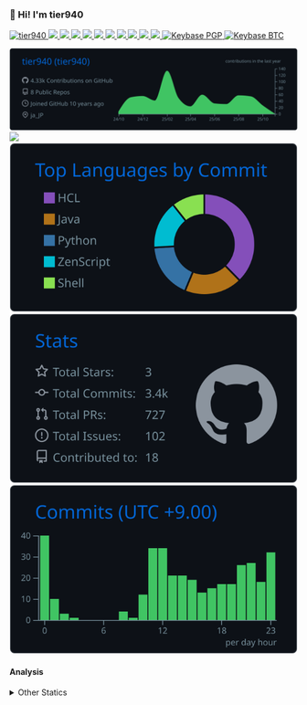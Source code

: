 ### 👋 Hi! I'm tier940

<p align="left"> 
  <a href="https://github.com/tier940/tier940/">
    <img src="https://komarev.com/ghpvc/?username=tier940" alt="tier940" />
  </a>
  <a href="http://twitter.com/tier940">
    <img height="20" src="https://img.shields.io/twitter/follow/tier940?label=Twitter&logo=twitter&style=flat" />
  </a>
  <a href="https://github.com/tier940">
    <img height="20" src="https://img.shields.io/github/followers/tier940?label=follow&logo=github&style=flat" />
  </a>
  <a href="https://www.reddit.com/user/tier940">
    <img height="20" src="https://img.shields.io/reddit/user-karma/combined/tier940?label=Reddit&logo=reddit&style=flat" />
  </a>
  <a href="https://stackoverflow.com/users/17317833/tier940">
    <img height="20" src="https://img.shields.io/stackexchange/stackoverflow/r/17317833?label=StackOverflow&logo=stack-overflow&style=flat" />
  </a>
  <a href="https://zenn.dev/tier940">
    <img height="20" src="https://zenn.badge.nikaera.com/s/tier940/likes" />
  </a>
  <a href="https://zenn.dev/tier940">
    <img height="20" src="https://zenn.badge.nikaera.com/s/tier940/followers" />
  </a>
  <a href="https://zenn.dev/tier940">
    <img height="20" src="https://zenn.badge.nikaera.com/s/tier940/articles" />
  </a>
  <a href="http://qiita.com/tier940">
    <img height="20" src="https://qiita-badge.apiapi.app/s/tier940/posts.svg" />
  </a>
  <a href="http://qiita.com/tier940">
    <img height="20" src="https://qiita-badge.apiapi.app/s/tier940/contributions.svg" />
  </a>
  <a href="https://github.com/tier940/tier940/">
    <img height="20" src="https://github.com/tier940/tier940/actions/workflows/main.yml/badge.svg" />
  </a>
  <a href="https://keybase.io/tier940">
    <img alt="Keybase PGP" src="https://img.shields.io/keybase/pgp/tier940">
  </a>
  <a href="https://keybase.io/tier940">
    <img alt="Keybase BTC" src="https://img.shields.io/keybase/btc/tier940">
  </a>
</p>

[![](https://raw.githubusercontent.com/tier940/tier940/main/profile-summary-card-output/github_dark/0-profile-details.svg)](https://github.com/vn7n24fzkq/github-profile-summary-cards)
[![](https://raw.githubusercontent.com/tier940/tier940/main/profile-summary-card-output/github_dark/1-repos-per-language.svg)](https://github.com/vn7n24fzkq/github-profile-summary-cards) [![](https://raw.githubusercontent.com/tier940/tier940/main/profile-summary-card-output/github_dark/2-most-commit-language.svg)](https://github.com/vn7n24fzkq/github-profile-summary-cards)
[![](https://raw.githubusercontent.com/tier940/tier940/main/profile-summary-card-output/github_dark/3-stats.svg)](https://github.com/vn7n24fzkq/github-profile-summary-cards) [![](https://raw.githubusercontent.com/tier940/tier940/main/profile-summary-card-output/github_dark/4-productive-time.svg)](https://github.com/vn7n24fzkq/github-profile-summary-cards)


#### Analysis
<!-- <img height="150" src="https://github.com/tier940/tier940/blob/master/images/stat.svg" alt="Alternative Text"/> -->

<details>
  <summary>Other Statics</summary>
  <!--START_SECTION:waka-->
![Code Time](http://img.shields.io/badge/Code%20Time-3%2C176%20hrs%2026%20mins-blue)

**🐱 My GitHub Data** 

> 📦 23.1 kB Used in GitHub's Storage 
 > 
> 💼 Opted to Hire
 > 
> 📜 11 Public Repositories 
 > 
> 🔑 2 Private Repositories 
 > 
**I'm an Early 🐤** 

```text
🌞 Morning                1604 commits        ████░░░░░░░░░░░░░░░░░░░░░   15.56 % 
🌆 Daytime                3789 commits        █████████░░░░░░░░░░░░░░░░   36.76 % 
🌃 Evening                3816 commits        █████████░░░░░░░░░░░░░░░░   37.02 % 
🌙 Night                  1098 commits        ███░░░░░░░░░░░░░░░░░░░░░░   10.65 % 
```
📅 **I'm Most Productive on Saturday** 

```text
Monday                   995 commits         ██░░░░░░░░░░░░░░░░░░░░░░░   09.65 % 
Tuesday                  1774 commits        ████░░░░░░░░░░░░░░░░░░░░░   17.21 % 
Wednesday                1209 commits        ███░░░░░░░░░░░░░░░░░░░░░░   11.73 % 
Thursday                 1179 commits        ███░░░░░░░░░░░░░░░░░░░░░░   11.44 % 
Friday                   1320 commits        ███░░░░░░░░░░░░░░░░░░░░░░   12.81 % 
Saturday                 2025 commits        █████░░░░░░░░░░░░░░░░░░░░   19.65 % 
Sunday                   1805 commits        ████░░░░░░░░░░░░░░░░░░░░░   17.51 % 
```


📊 **This Week I Spent My Time On** 

```text
🕑︎ Time Zone: Asia/Tokyo

💬 Programming Languages: 
Other                    21 hrs 31 mins      ██████████████████░░░░░░░   72.40 % 
Java                     5 hrs 8 mins        ████░░░░░░░░░░░░░░░░░░░░░   17.30 % 
Markdown                 44 mins             █░░░░░░░░░░░░░░░░░░░░░░░░   02.52 % 
INI                      31 mins             ░░░░░░░░░░░░░░░░░░░░░░░░░   01.78 % 
Groovy                   24 mins             ░░░░░░░░░░░░░░░░░░░░░░░░░   01.36 % 

🔥 Editors: 
Edge                     20 hrs 41 mins      █████████████████░░░░░░░░   69.61 % 
VS Code                  4 hrs 48 mins       ████░░░░░░░░░░░░░░░░░░░░░   16.16 % 
Intellijidea             4 hrs 13 mins       ████░░░░░░░░░░░░░░░░░░░░░   14.23 % 

💻 Operating System: 
Windows                  28 hrs 54 mins      ████████████████████████░   97.22 % 
Linux                    49 mins             █░░░░░░░░░░░░░░░░░░░░░░░░   02.78 % 
```

**I Mostly Code in Java** 

```text
Java                     13 repos            ███████████░░░░░░░░░░░░░░   44.83 % 
ZenScript                3 repos             ███░░░░░░░░░░░░░░░░░░░░░░   10.34 % 
HTML                     2 repos             ██░░░░░░░░░░░░░░░░░░░░░░░   06.90 % 
Shell                    2 repos             ██░░░░░░░░░░░░░░░░░░░░░░░   06.90 % 
Dockerfile               1 repo              █░░░░░░░░░░░░░░░░░░░░░░░░   03.45 % 
```



**Timeline**

![Lines of Code chart](https://raw.githubusercontent.com/tier940/tier940/main/assets/bar_graph.png)


 Last Updated on 31/01/2024 00:34:39 UTC
<!--END_SECTION:waka-->
</details>
